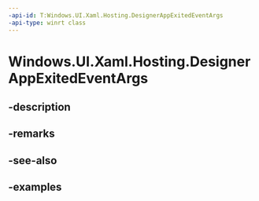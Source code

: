 ```yaml
---
-api-id: T:Windows.UI.Xaml.Hosting.DesignerAppExitedEventArgs
-api-type: winrt class
---
```


<!-- Class syntax.
public class DesignerAppExitedEventArgs 
-->

# Windows.UI.Xaml.Hosting.DesignerAppExitedEventArgs

## -description

## -remarks

## -see-also

## -examples

